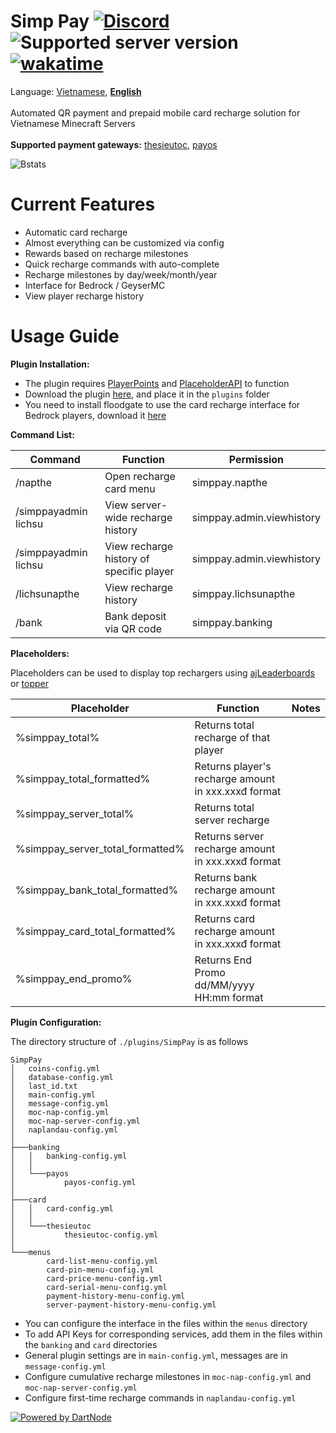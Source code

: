 
Simp Pay [![Discord](https://img.shields.io/discord/1353293624238145626.svg?label=&logo=discord&logoColor=ffffff&color=7389D8&labelColor=6A7EC2)](https://discord.typicalsmc.me/discord) ![Supported server version](https://img.shields.io/badge/minecraft-1.13%20--_1.21.4-green) [![wakatime](https://wakatime.com/badge/user/a9b10cc4-84e7-4a4d-9952-09cd1d1d7750/project/35b700a7-bd03-4fef-96c8-4ea2c0988f46.svg)](https://wakatime.com/badge/user/a9b10cc4-84e7-4a4d-9952-09cd1d1d7750/project/35b700a7-bd03-4fef-96c8-4ea2c0988f46)
===========
Language: [Vietnamese](README_VN.md), **[English](README.md)** <br><br>
Automated QR payment and prepaid mobile card recharge solution for Vietnamese Minecraft Servers <br> <br>
**Supported payment gateways:** [thesieutoc](https://thesieutoc.net/), [payos](https://payos.vn/)

![Bstats](https://bstats.org/signatures/bukkit/SimpPay.svg)

Current Features
===========

- Automatic card recharge
- Almost everything can be customized via config
- Rewards based on recharge milestones
- Quick recharge commands with auto-complete
- Recharge milestones by day/week/month/year
- Interface for Bedrock / GeyserMC
- View player recharge history

Usage Guide
===========

**Plugin Installation:**

- The plugin requires
  [PlayerPoints](https://www.spigotmc.org/resources/playerpoints.80745/)
  and [PlaceholderAPI](https://www.spigotmc.org/resources/placeholderapi.6245/) to function
- Download the plugin [here](https://github.com/SimpMC-Studio/SimpPay/releases/), and place it in the `plugins` folder
- You need to install floodgate to use the card recharge interface for Bedrock players, download
  it [here](https://geysermc.org/download?project=floodgate)

**Command List:**

| Command                     | Function                                 | Permission                |
|-----------------------------|------------------------------------------|---------------------------|
| /napthe                     | Open recharge card menu                  | simppay.napthe            |
| /simppayadmin lichsu        | View server-wide recharge history        | simppay.admin.viewhistory |
| /simppayadmin lichsu <name> | View recharge history of specific player | simppay.admin.viewhistory |
| /lichsunapthe               | View recharge history                    | simppay.lichsunapthe      |
| /bank <amount>              | Bank deposit via QR code                 | simppay.banking           |

**Placeholders:**

Placeholders can be used to display top rechargers using
[ajLeaderboards](https://www.spigotmc.org/resources/ajleaderboards.85548/)
or [topper](https://www.spigotmc.org/resources/topper.101325/)

| Placeholder                      | Function                                            | Notes |
|----------------------------------|-----------------------------------------------------|-------|
| %simppay_total%                  | Returns total recharge of that player               |       |
| %simppay_total_formatted%        | Returns player's recharge amount in xxx.xxxđ format |       |
| %simppay_server_total%           | Returns total server recharge                       |       |
| %simppay_server_total_formatted% | Returns server recharge amount in xxx.xxxđ format   |       |
| %simppay_bank_total_formatted%   | Returns bank recharge amount in xxx.xxxđ format     |       |
| %simppay_card_total_formatted%   | Returns card recharge amount in xxx.xxxđ format     |       |
| %simppay_end_promo%   | Returns End Promo dd/MM/yyyy HH:mm format     |       |

**Plugin Configuration:**

The directory structure of `./plugins/SimpPay` is as follows

```
SimpPay
│   coins-config.yml 
│   database-config.yml
│   last_id.txt
│   main-config.yml
│   message-config.yml
│   moc-nap-config.yml
│   moc-nap-server-config.yml
│   naplandau-config.yml
│
├───banking
│   │   banking-config.yml
│   │
│   └───payos
│           payos-config.yml
│
├───card
│   │   card-config.yml
│   │
│   └───thesieutoc
│           thesieutoc-config.yml
│
└───menus
        card-list-menu-config.yml
        card-pin-menu-config.yml
        card-price-menu-config.yml
        card-serial-menu-config.yml
        payment-history-menu-config.yml
        server-payment-history-menu-config.yml
```

- You can configure the interface in the files within the `menus` directory
- To add API Keys for corresponding services, add them in the files within the `banking` and `card` directories
- General plugin settings are in `main-config.yml`, messages are in `message-config.yml`
- Configure cumulative recharge milestones in `moc-nap-config.yml` and `moc-nap-server-config.yml`
- Configure first-time recharge commands in `naplandau-config.yml`

[![Powered by DartNode](https://dartnode.com/branding/DN-Open-Source-sm.png)](https://dartnode.com "Powered by DartNode - Free VPS for Open Source")
